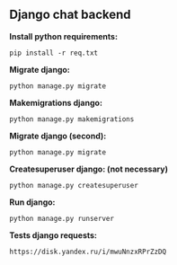## Django chat backend

**Install python requirements:**

```
pip install -r req.txt
```
**Migrate django:**

```
python manage.py migrate
```

**Makemigrations django:**

```
python manage.py makemigrations
```

**Migrate django (second):**

```
python manage.py migrate
```

**Createsuperuser django: (not necessary)**

```
python manage.py createsuperuser
```

**Run django:**

```
python manage.py runserver
```

**Tests django requests:**

```
https://disk.yandex.ru/i/mwuNnzxRPrZzDQ
```

